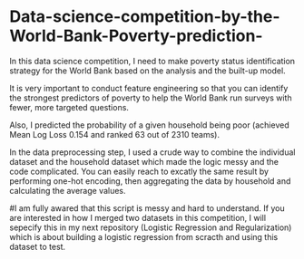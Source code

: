 # Data-science-competition-by-the-World-Bank-Poverty-prediction-

In this data science competition, I need to make poverty status identification strategy for the World Bank based on the analysis and the built-up model.

It is very important to conduct feature engineering so that you can identify the strongest predictors of poverty to help the World Bank run surveys with fewer, more targeted questions.

Also, I predicted the probability of a given household being poor (achieved Mean Log Loss 0.154 and ranked 63 out of 2310 teams).


In the data preprocessing step, I used a crude way to combine the individual dataset and the household dataset which made the logic messy and the code complicated. You can easily reach to excatly the same result by performing one-hot encoding, then aggregating the data by household and calculating the average values.

#I am fully awared that this script is messy and hard to understand. If you are interested in how I merged two datasets in this competition, I will sepecify this in my next repository (Logistic Regression and Regularization) which is about building a logistic regression from scracth and using this dataset to test.
